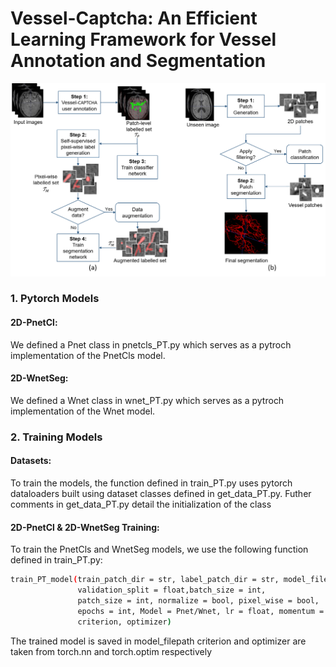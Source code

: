 # Vessel-Captcha: An Efficient Learning Framework for Vessel Annotation and Segmentation

<img src="imgs/pipeline.png" >

### 1. Pytorch Models

#### 2D-PnetCl: 

We defined a Pnet class in pnetcls_PT.py which serves as a pytroch implementation of the PnetCls model.

#### 2D-WnetSeg: 

We defined a Wnet class in wnet_PT.py which serves as a pytroch implementation of the Wnet model.

### 2. Training Models

#### Datasets:

To train the models, the function defined in train_PT.py uses pytorch dataloaders built using dataset classes defined in get_data_PT.py. Futher comments in get_data_PT.py detail the initialization of the class

#### 2D-PnetCl & 2D-WnetSeg Training: 

To train the PnetCls and WnetSeg models, we use the following function defined in train_PT.py:
```sh
train_PT_model(train_patch_dir = str, label_patch_dir = str, model_filepath = str, 
               validation_split = float,batch_size = int, 
               patch_size = int, normalize = bool, pixel_wise = bool, 
               epochs = int, Model = Pnet/Wnet, lr = float, momentum = float,
               criterion, optimizer)
```
The trained model is saved in model_filepath
criterion and optimizer are taken from torch.nn and torch.optim respectively
